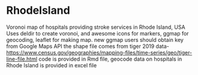 # RhodeIsland
Voronoi map of hospitals providing stroke services in Rhode Island, USA
Uses deldir to create voronoi, and awesome icons for markers, ggmap for geocoding, leaflet for making map.
new ggmap users should obtain key from Google Maps API
the shape file comes from tiger 2019 data-https://www.census.gov/geographies/mapping-files/time-series/geo/tiger-line-file.html
code is provided in Rmd file, geocode data on hospitals in Rhode Island is provided in excel file

